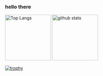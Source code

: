 ### hello there 

<p align="left"> 
  <img alt="Top Langs" height="150px" src="https://github-readme-stats.vercel.app/api/top-langs/?username=Solosx&layout=compact&count_private=true&show_icons=true&theme=dark" />
  <img alt="github stats" height="150px" src="https://github-readme-stats.vercel.app/api?username=Solosx&count_private=true&show_icons=true&show_icons=true&theme=dark" />
</p>

[![trophy](https://github-profile-trophy.vercel.app/?username=Solosx&theme=onedark&column=7
)](https://github.com/ryo-ma/github-profile-trophy)
